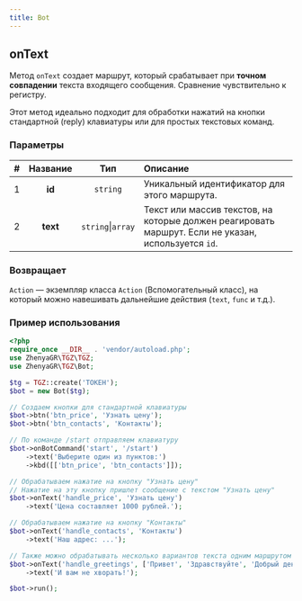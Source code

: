```yaml
---
title: Bot
---
```


## onText
Метод `onText` создает маршрут, который срабатывает при **точном совпадении** текста входящего сообщения. Сравнение чувствительно к регистру.

Этот метод идеально подходит для обработки нажатий на кнопки стандартной (reply) клавиатуры или для простых текстовых команд.

### Параметры
| # | Название |      Тип       | Описание                                                                            |
|:-:|:--------:|:--------------:|:------------------------------------------------------------------------------------|
| 1 | **id**   | `string`       | Уникальный идентификатор для этого маршрута.                                        |
| 2 | **text** | `string`\|`array` | Текст или массив текстов, на которые должен реагировать маршрут. Если не указан, используется `id`. |

### Возвращает
`Action` — экземпляр класса `Action` (Вспомогательный класс), на который можно навешивать дальнейшие действия (`text`, `func` и т.д.).

### Пример использования
```php
<?php
require_once __DIR__ . 'vendor/autoload.php';
use ZhenyaGR\TGZ\TGZ;
use ZhenyaGR\TGZ\Bot;

$tg = TGZ::create('ТОКЕН');
$bot = new Bot($tg);

// Создаем кнопки для стандартной клавиатуры
$bot->btn('btn_price', 'Узнать цену');
$bot->btn('btn_contacts', 'Контакты');

// По команде /start отправляем клавиатуру
$bot->onBotCommand('start', '/start')
    ->text('Выберите один из пунктов:')
    ->kbd([['btn_price', 'btn_contacts']]);

// Обрабатываем нажатие на кнопку "Узнать цену"
// Нажатие на эту кнопку пришлет сообщение с текстом "Узнать цену"
$bot->onText('handle_price', 'Узнать цену')
    ->text('Цена составляет 1000 рублей.');

// Обрабатываем нажатие на кнопку "Контакты"
$bot->onText('handle_contacts', 'Контакты')
    ->text('Наш адрес: ...');

// Также можно обрабатывать несколько вариантов текста одним маршрутом
$bot->onText('handle_greetings', ['Привет', 'Здравствуйте', 'Добрый день'])
    ->text('И вам не хворать!');

$bot->run();
```
